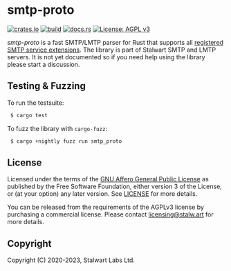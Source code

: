 # smtp-proto

[![crates.io](https://img.shields.io/crates/v/smtp-proto)](https://crates.io/crates/smtp-proto)
[![build](https://github.com/stalwartlabs/sieve/actions/workflows/rust.yml/badge.svg)](https://github.com/stalwartlabs/sieve/actions/workflows/rust.yml)
[![docs.rs](https://img.shields.io/docsrs/smtp-proto)](https://docs.rs/smtp-proto)
[![License: AGPL v3](https://img.shields.io/badge/License-AGPL_v3-blue.svg)](https://www.gnu.org/licenses/agpl-3.0)

_smtp-proto_ is a fast SMTP/LMTP parser for Rust that supports all [registered SMTP service extensions](https://www.iana.org/assignments/mail-parameters/mail-parameters.xhtml).
The library is part of Stalwart SMTP and LMTP servers. It is not yet documented so if you need help using the library please start a discussion.


## Testing & Fuzzing

To run the testsuite:

```bash
 $ cargo test
```

To fuzz the library with `cargo-fuzz`:

```bash
 $ cargo +nightly fuzz run smtp_proto
```

## License

Licensed under the terms of the [GNU Affero General Public License](https://www.gnu.org/licenses/agpl-3.0.en.html) as published by
the Free Software Foundation, either version 3 of the License, or (at your option) any later version.
See [LICENSE](LICENSE) for more details.

You can be released from the requirements of the AGPLv3 license by purchasing
a commercial license. Please contact licensing@stalw.art for more details.
  
## Copyright

Copyright (C) 2020-2023, Stalwart Labs Ltd.
